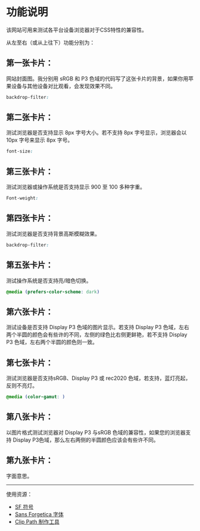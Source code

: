 # 功能说明
该网站可用来测试各平台设备浏览器对于CSS特性的兼容性。

从左至右（或从上往下）功能分别为：

## 第一张卡片：
网站封面图。我分别用 sRGB 和 P3 色域的代码写了这张卡片的背景，如果你用苹果设备与其他设备对比观看，会发现效果不同。
```css
backdrop-filter:
```

## 第二张卡片：
测试浏览器是否支持显示 8px 字号大小。若不支持 8px 字号显示，浏览器会以 10px 字号来显示 8px 字号。
```css
font-size:
```

## 第三张卡片：
测试浏览器或操作系统是否支持显示 900 至 100 多种字重。
```css
Font-weight:
```

## 第四张卡片：
测试浏览器是否支持背景高斯模糊效果。
```css
backdrop-filter:
```
## 第五张卡片：
测试操作系统是否支持亮/暗色切换。
```css
@media (prefers-color-scheme: dark) 
```

## 第六张卡片：
测试设备是否支持 Display P3 色域的图片显示。若支持 Display P3 色域，左右两个半圆的颜色会有些许的不同，左侧的绿色比右侧更鲜艳，若不支持 Display P3 色域，左右两个半圆的颜色则一致。

## 第七张卡片：
测试浏览器是否支持sRGB、Display P3 或 rec2020 色域，若支持，蓝灯亮起，反则不亮灯。
```css
@media (color-gamut: )
```

## 第八张卡片：
以图片格式测试浏览器对 Display P3 与sRGB 色域的兼容性，如果您的浏览器支持 Display P3色域，那么左右两侧的半圆颜色应该会有些许不同。

## 第九张卡片：
字面意思。

<hr>

使用资源：
- [SF 符号](https://developer.apple.com/sf-symbols/)
- [Sans Forgetica 字体](https://sansforgetica.rmit.edu.au/)
- [Clip Path 制作工具](https://bennettfeely.com/clippy/)
